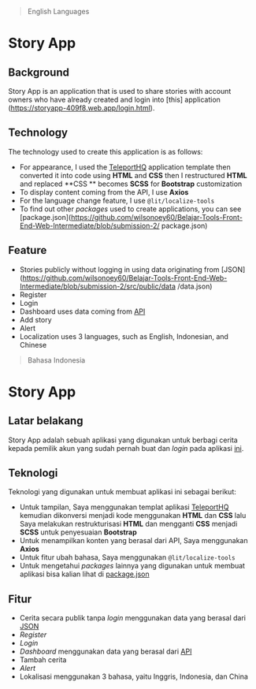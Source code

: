 > English Languages

# Story App

## Background
Story App is an application that is used to share stories with account owners who have already created and login into [this] application (https://storyapp-409f8.web.app/login.html).

## Technology
The technology used to create this application is as follows:
-   For appearance, I used the [TeleportHQ](https://teleporthq.io) application template then converted it into code using **HTML** and **CSS** then I restructured **HTML** and replaced **CSS ** becomes **SCSS** for **Bootstrap** customization
-   To display content coming from the API, I use **Axios**
-   For the language change feature, I use `@lit/localize-tools`
-   To find out other *packages* used to create applications, you can see [package.json](https://github.com/wilsonoey60/Belajar-Tools-Front-End-Web-Intermediate/blob/submission-2/ package.json)

## Feature
-   Stories publicly without logging in using data originating from [JSON](https://github.com/wilsonoey60/Belajar-Tools-Front-End-Web-Intermediate/blob/submission-2/src/public/data /data.json)
-   Register
-   Login
-   Dashboard uses data coming from [API](https://story-api.dicoding.dev/v1/#/)
-   Add story
-   Alert
-   Localization uses 3 languages, such as English, Indonesian, and Chinese

> Bahasa Indonesia

# Story App

## Latar belakang
Story App adalah sebuah aplikasi yang digunakan untuk berbagi cerita kepada pemilik akun yang sudah pernah buat dan *login* pada aplikasi [ini](https://storyapp-409f8.web.app/login.html).

## Teknologi
Teknologi yang digunakan untuk membuat aplikasi ini sebagai berikut:
-   Untuk tampilan, Saya menggunakan templat aplikasi [TeleportHQ](https://teleporthq.io) kemudian dikonversi menjadi kode menggunakan **HTML** dan **CSS** lalu Saya melakukan restrukturisasi **HTML** dan mengganti **CSS** menjadi **SCSS** untuk penyesuaian **Bootstrap**
-   Untuk menampilkan konten yang berasal dari API, Saya menggunakan **Axios**
-   Untuk fitur ubah bahasa, Saya menggunakan `@lit/localize-tools`
-   Untuk mengetahui *packages* lainnya yang digunakan untuk membuat aplikasi bisa kalian lihat di [package.json](https://github.com/wilsonoey60/Belajar-Tools-Front-End-Web-Intermediate/blob/submission-2/package.json)

## Fitur
-   Cerita secara publik tanpa *login* menggunakan data yang berasal dari [JSON](https://github.com/wilsonoey60/Belajar-Tools-Front-End-Web-Intermediate/blob/submission-2/src/public/data/data.json)
-   *Register*
-   *Login*
-   *Dashboard* menggunakan data yang berasal dari [API](https://story-api.dicoding.dev/v1/#/)
-   Tambah cerita
-   *Alert*
-   Lokalisasi menggunakan 3 bahasa, yaitu Inggris, Indonesia, dan China
